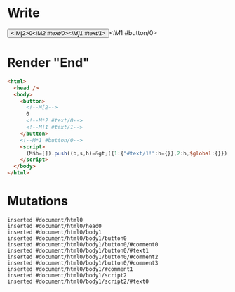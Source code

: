 # Write
  <button><!M[2>0<!M*2 #text/0><!M]1 #text/1></button><!M*1 #button/0><script>(M$h=[]).push((b,s,h)=>({1:{"#text/1!":h={}},2:h,$global:{}}),[1,"packages/translator-tags/src/__tests__/fixtures/basic-component-renderBody/components/my-button.marko_0_onClick",])</script>


# Render "End"
```html
<html>
  <head />
  <body>
    <button>
      <!--M[2-->
      0
      <!--M*2 #text/0-->
      <!--M]1 #text/1-->
    </button>
    <!--M*1 #button/0-->
    <script>
      (M$h=[]).push((b,s,h)=&gt;({1:{"#text/1!":h={}},2:h,$global:{}}),[1,"packages/translator-tags/src/__tests__/fixtures/basic-component-renderBody/components/my-button.marko_0_onClick",])
    </script>
  </body>
</html>
```

# Mutations
```
inserted #document/html0
inserted #document/html0/head0
inserted #document/html0/body1
inserted #document/html0/body1/button0
inserted #document/html0/body1/button0/#comment0
inserted #document/html0/body1/button0/#text1
inserted #document/html0/body1/button0/#comment2
inserted #document/html0/body1/button0/#comment3
inserted #document/html0/body1/#comment1
inserted #document/html0/body1/script2
inserted #document/html0/body1/script2/#text0
```